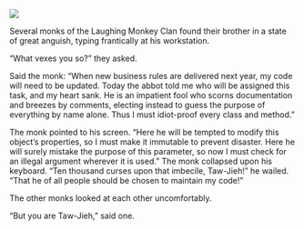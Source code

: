 ![](/pages/case-116/Calendar.jpg)

Several monks of the Laughing Monkey Clan found their brother in a state of great anguish, typing frantically at his workstation.

“What vexes you so?” they asked.

Said the monk: “When new business rules are delivered next year, my code will need to be updated.  Today the abbot told me who will be assigned this task, and my heart sank.  He is an impatient fool who scorns documentation and breezes by comments, electing instead to guess the purpose of everything by name alone.  Thus I must idiot-proof every class and method.”

The monk pointed to his screen. “Here he will be tempted to modify this object’s properties, so I must make it immutable to prevent disaster.  Here he will surely mistake the purpose of this parameter, so now I must check for an illegal argument wherever it is used.”  The monk collapsed upon his keyboard.  “Ten thousand curses upon that imbecile, Taw-Jieh!” he wailed.  “That he of all people should be chosen to maintain my code!”

The other monks looked at each other uncomfortably.

“But you are Taw-Jieh,” said one. 
